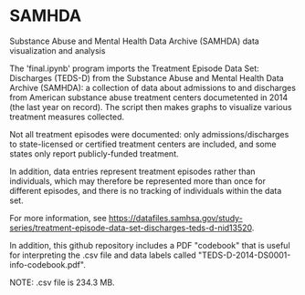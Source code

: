 # SAMHDA
Substance Abuse and Mental Health Data Archive (SAMHDA) data visualization and analysis

The 'final.ipynb' program imports the Treatment Episode Data Set: Discharges (TEDS-D) from the Substance Abuse and Mental Health Data Archive (SAMHDA): a collection of data about admissions to and discharges from American substance abuse treatment centers documetented in 2014 (the last year on record). The script then makes graphs to visualize various treatment measures collected.

Not all treatment episodes were documented: only admissions/discharges to state-licensed or certified treatment centers are included, and some states only report publicly-funded treatment.

In addition, data entries represent treatment episodes rather than individuals, which may therefore be represented more than once for different episodes, and there is no tracking of individuals within the data set.

For more information, see https://datafiles.samhsa.gov/study-series/treatment-episode-data-set-discharges-teds-d-nid13520.

In addition, this github repository includes a PDF "codebook" that is useful for interpreting the .csv file and data labels called "TEDS-D-2014-DS0001-info-codebook.pdf".

NOTE: .csv file is 234.3 MB.
